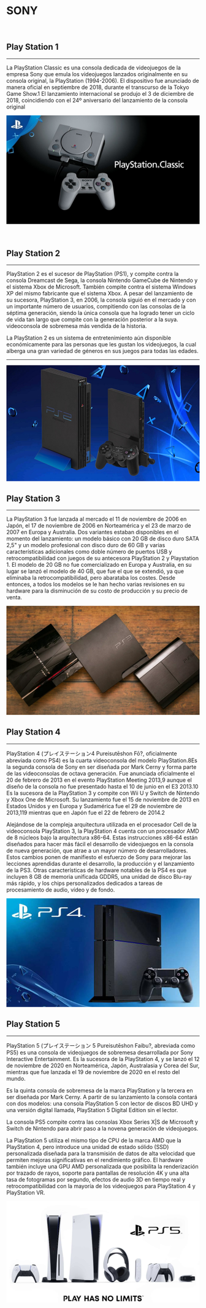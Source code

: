 # SONY

<br>

## Play Station 1
<hr>

La PlayStation Classic es una consola dedicada de videojuegos de la empresa Sony que emula los videojuegos lanzados originalmente en su consola original, la PlayStation (1994-2006). El dispositivo fue anunciado de manera oficial en septiembre de 2018, durante el transcurso de la Tokyo Game Show.1​ El lanzamiento internacional se produjo el 3 de diciembre de 2018, coincidiendo con el 24º aniversario del lanzamiento de la consola original 

![psclassic](img/psclassic.jpg)

<br>

## Play Station 2
<hr>


PlayStation 2 es el sucesor de PlayStation (PS1), y compite contra la consola Dreamcast de Sega, la consola Nintendo GameCube de Nintendo y el sistema Xbox de Microsoft. También compite contra el sistema Windows XP del mismo fabricante que el sistema Xbox. A pesar del lanzamiento de su sucesora, PlayStation 3, en 2006, la consola siguió en el mercado y con un importante número de usuarios, compitiendo con las consolas de la séptima generación, siendo la única consola que ha logrado tener un ciclo de vida tan largo que compite con la generación posterior a la suya. videoconsola de sobremesa más vendida de la historia.

La PlayStation 2 es un sistema de entretenimiento aún disponible económicamente para las personas que les gustan los videojuegos, la cual alberga una gran variedad de géneros en sus juegos para todas las edades. 
***
![ps2](img/ps2.jpg)


## Play Station 3
<hr>

La PlayStation 3 fue lanzada al mercado el 11 de noviembre de 2006 en Japón, el 17 de noviembre de 2006 en Norteamérica y el 23 de marzo de 2007 en Europa y Australia. Dos variantes estaban disponibles en el momento del lanzamiento: un modelo básico con 20 GB de disco duro SATA 2,5" y un modelo profesional con disco duro de 60 GB y varias características adicionales como doble número de puertos USB y retrocompatibilidad con juegos de su antecesora PlayStation 2 y Playstation 1. El modelo de 20 GB no fue comercializado en Europa y Australia, en su lugar se lanzó el modelo de 40 GB, que fue el que se extendió, ya que eliminaba la retrocompatibilidad, pero abarataba los costes. Desde entonces, a todos los modelos se le han hecho varias revisiones en su hardware para la disminución de su costo de producción y su precio de venta.

![ps3](img/ps3.jpg)

## Play Station 4
<hr>

PlayStation 4 (プレイステーション4 Pureisutēshon Fō?, oficialmente abreviada como PS4) es la cuarta videoconsola del modelo PlayStation.8​ Es la segunda consola de Sony en ser diseñada por Mark Cerny y forma parte de las videoconsolas de octava generación. Fue anunciada oficialmente el 20 de febrero de 2013 en el evento PlayStation Meeting 2013,9​ aunque el diseño de la consola no fue presentado hasta el 10 de junio en el E3 2013.10​ Es la sucesora de la PlayStation 3 y compite con Wii U y Switch de Nintendo y Xbox One de Microsoft. Su lanzamiento fue el 15 de noviembre de 2013 en Estados Unidos y en Europa y Sudamérica fue el 29 de noviembre de 2013,11​9​ mientras que en Japón fue el 22 de febrero de 2014.2​

Alejándose de la compleja arquitectura utilizada en el procesador Cell de la videoconsola PlayStation 3, la PlayStation 4 cuenta con un procesador AMD de 8 núcleos bajo la arquitectura x86-64. Estas instrucciones x86-64 están diseñados para hacer más fácil el desarrollo de videojuegos en la consola de nueva generación, que atrae a un mayor número de desarrolladores. Estos cambios ponen de manifiesto el esfuerzo de Sony para mejorar las lecciones aprendidas durante el desarrollo, la producción y el lanzamiento de la PS3. Otras características de hardware notables de la PS4 es que incluyen 8 GB de memoria unificada GDDR5, una unidad de disco Blu-ray más rápido, y los chips personalizados dedicados a tareas de procesamiento de audio, vídeo y de fondo. 

![ps4](img/ps4.jpg)





## Play Station 5
<hr>

PlayStation 5 (プレイステーション 5 Pureisutēshon Faibu?, abreviada como PS5) es una consola de videojuegos de sobremesa desarrollada por Sony Interactive Entertainment. Es la sucesora de la PlayStation 4, y se lanzó el 12 de noviembre de 2020 en Norteamérica, Japón, Australasia y Corea del Sur, mientras que fue lanzada el 19 de noviembre de 2020 en el resto del mundo.

Es la quinta consola de sobremesa de la marca PlayStation y la tercera en ser diseñada por Mark Cerny. A partir de su lanzamiento la consola contará con dos modelos: una consola PlayStation 5 con lector de discos BD UHD y una versión digital llamada, PlayStation 5 Digital Edition sin el lector.

La consola PS5 compite contra las consolas Xbox Series X|S de Microsoft y Switch de Nintendo para abrir paso a la novena generación de videojuegos.

La PlayStation 5 utiliza el mismo tipo de CPU de la marca AMD que la PlayStation 4, pero introduce una unidad de estado sólido (SSD) personalizada diseñada para la transmisión de datos de alta velocidad que permiten mejoras significativas en el rendimiento gráfico. El hardware también incluye una GPU AMD personalizada que posibilita la renderización por trazado de rayos, soporte para pantallas de resolución 4K y una alta tasa de fotogramas por segundo, efectos de audio 3D en tiempo real y retrocompatibilidad con la mayoría de los videojuegos para PlayStation 4 y PlayStation VR. 



![ps5](img/ps5.jpg)